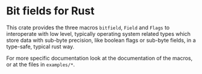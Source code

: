 # Bit fields for Rust

This crate provides the three macros `bitfield`, `Field` and `Flags` to interoperate with low
level, typically operating system related types which store data with sub-byte precision, like
boolean flags or sub-byte fields, in a type-safe, typical rust way.

For more specific documentation look at the documentation of the macros, or at the files in
`examples/*`.